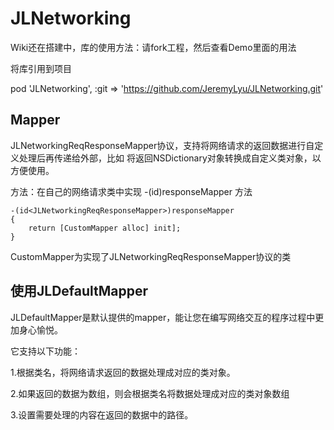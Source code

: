 # JLNetworking

Wiki还在搭建中，库的使用方法：请fork工程，然后查看Demo里面的用法

将库引用到项目

pod 'JLNetworking', :git => 'https://github.com/JeremyLyu/JLNetworking.git'


## Mapper

JLNetworkingReqResponseMapper协议，支持将网络请求的返回数据进行自定义处理后再传递给外部，比如
将返回NSDictionary对象转换成自定义类对象，以方便使用。

方法：在自己的网络请求类中实现 -(id<JLNetworkingReqResponseMapper>)responseMapper 方法
    
    -(id<JLNetworkingReqResponseMapper>)responseMapper
    {
        return [CustomMapper alloc] init];
    }

CustomMapper为实现了JLNetworkingReqResponseMapper协议的类

## 使用JLDefaultMapper

JLDefaultMapper是默认提供的mapper，能让您在编写网络交互的程序过程中更加身心愉悦。

它支持以下功能：

1.根据类名，将网络请求返回的数据处理成对应的类对象。

2.如果返回的数据为数组，则会根据类名将数据处理成对应的类对象数组

3.设置需要处理的内容在返回的数据中的路径。


